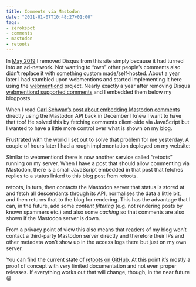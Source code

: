 ```yaml
---
title: Comments via Mastodon
date: "2021-01-07T10:48:27+01:00"
tags:
- zerokspot
- comments
- mastodon
- retoots
---
```


In [May 2019](https://zerokspot.com/weblog/2019/05/01/removing-comments-form/) I removed Disqus from this site simply because it had turned into an ad-network. Not wanting to “own” other people’s comments also didn’t replace it with something custom made/self-hosted. About a year later I had stumbled upon webmentions and started implementing it here using the [webmentiond](https://github.com/zerok/webmentiond) project. Nearly exactly a year after removing Disqus [webmentiond supported comments](https://zerokspot.com/weblog/2020/05/05/webmentiond-supports-comments/) and I embedded them below my blogposts.

When I read [Carl Schwan’s post about embedding Mastodon comments](https://carlschwan.eu/2020/12/29/adding-comments-to-your-static-blog-with-mastodon/) directly using the Mastodon API back in December I knew I want to have that too! He solved this by fetching comments client-side via JavaScript but I wanted to have a little more control over what is shown on my blog.

Frustrated with the world I set out to solve that problem for me yesterday. A couple of hours later I had a rough implementation deployed on my website:

Similar to webmentiond there is now another service called “retoots” running on my server. When I have a post that should allow commenting via Mastodon, there is a small JavaScript embedded in that post that fetches replies to a status linked to this blog post from retoots.

retoots, in turn, then contacts the Mastodon server that status is stored at and fetch all descendants through its API, normalises the data a little bit, and then returns that to the blog for rendering. This has the advantage that I can, in the future, add some _content filtering_ (e.g. not rendering posts by known spammers etc.) and also some _caching_ so that comments are also shown if the Mastodon server is down.

From a privacy point of view this also means that readers of my blog won’t contact a third-party Mastodon server directly and therefore their IPs and other metadata won’t show up in the access logs there but just on my own server.

You can find the current state of [retoots on GitHub](https://github.com/zerok/retoots). At this point it’s mostly a proof of concept with very limited documentation and not even proper releases. If everything works out that will change, though, in the near future 😀
